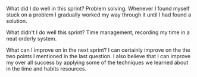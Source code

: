 What did I do well in this sprint?
Problem solving.  Whenever I found myself stuck on a problem I gradually worked my way through it until I had found a solution.

What didn't I do well this sprint?
Time management, recording my time in a neat orderly system.

What can I improve on in the next sprint?
I can certainly improve on the the two points I mentioned in the last question.  I also believe that I can improve my over all success by applying some of the techniques we learned about in the time and habits resources.